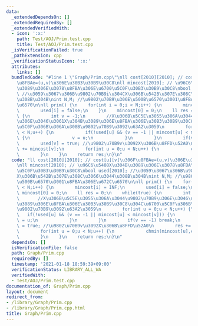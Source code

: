```yaml
---
data:
  _extendedDependsOn: []
  _extendedRequiredBy: []
  _extendedVerifiedWith:
  - icon: ':x:'
    path: Test/AOJ/Prim.test.cpp
    title: Test/AOJ/Prim.test.cpp
  _isVerificationFailed: true
  _pathExtension: cpp
  _verificationStatusIcon: ':x:'
  attributes:
    links: []
  bundledCode: "#line 1 \"Graph/Prim.cpp\"\nll cost[2010][2010]; // cost[u][v]\u306F\
    \u8FBAe=(u,v)\u306E\u30B3\u30B9\u30C8\nll mincost[2010]; // \u96C6\u5408X\u304B\
    \u3089\u306E\u3078\u8FBA\u306E\u6700\u5C0F\u30B3\u30B9\u30C8\nbool used[2010];\
    \ //\u3059\u3067\u306B\u9802\u70B9i\u304CX\u306B\u542B\u307E\u308C\u3066\u3044\
    \u308B\u304B\nint N,M; //\u9802\u70B9\u306E\u500B\u6570\u3001\u8FBA\u306E\u672C\
    \u6570\n\nll prim() {\n    for(int i = 0;i < N;i++) {\n        mincost[i] = INF;\n\
    \        used[i] = false;\n    }\n    mincost[0] = 0;\n    ll res = 0;\n    while(true)\
    \ {\n        int v = -1;\n        //X\u306B\u5C5E\u3055\u306A\u3044\u9802\u70B9\
    \u306E\u3046\u3061X\u304B\u3089\u306E\u8FBA\u306E\u30B3\u30B9\u30C8\u304C\u6700\
    \u5C0F\u306B\u306A\u308B\u9802\u70B9\u3092\u63A2\u3059\n        for(int u = 0;u\
    \ < N;u++) {\n            if(!used[u] && (v == -1 || mincost[u] < mincost[v]))\
    \ {\n                v = u;\n            }\n        }\n        if(v == -1) break;\n\
    \        used[v] = true; //\u9802\u70B9v\u3092X\u306B\u8FFD\u52A0\n        res\
    \ += mincost[v];\n        for(int u = 0;u < N;u++) {\n            chmin(mincost[u],cost[v][u]);\n\
    \        }\n    }\n    return res;\n}\n"
  code: "ll cost[2010][2010]; // cost[u][v]\u306F\u8FBAe=(u,v)\u306E\u30B3\u30B9\u30C8\
    \nll mincost[2010]; // \u96C6\u5408X\u304B\u3089\u306E\u3078\u8FBA\u306E\u6700\
    \u5C0F\u30B3\u30B9\u30C8\nbool used[2010]; //\u3059\u3067\u306B\u9802\u70B9i\u304C\
    X\u306B\u542B\u307E\u308C\u3066\u3044\u308B\u304B\nint N,M; //\u9802\u70B9\u306E\
    \u500B\u6570\u3001\u8FBA\u306E\u672C\u6570\n\nll prim() {\n    for(int i = 0;i\
    \ < N;i++) {\n        mincost[i] = INF;\n        used[i] = false;\n    }\n   \
    \ mincost[0] = 0;\n    ll res = 0;\n    while(true) {\n        int v = -1;\n \
    \       //X\u306B\u5C5E\u3055\u306A\u3044\u9802\u70B9\u306E\u3046\u3061X\u304B\
    \u3089\u306E\u8FBA\u306E\u30B3\u30B9\u30C8\u304C\u6700\u5C0F\u306B\u306A\u308B\
    \u9802\u70B9\u3092\u63A2\u3059\n        for(int u = 0;u < N;u++) {\n         \
    \   if(!used[u] && (v == -1 || mincost[u] < mincost[v])) {\n                v\
    \ = u;\n            }\n        }\n        if(v == -1) break;\n        used[v]\
    \ = true; //\u9802\u70B9v\u3092X\u306B\u8FFD\u52A0\n        res += mincost[v];\n\
    \        for(int u = 0;u < N;u++) {\n            chmin(mincost[u],cost[v][u]);\n\
    \        }\n    }\n    return res;\n}\n"
  dependsOn: []
  isVerificationFile: false
  path: Graph/Prim.cpp
  requiredBy: []
  timestamp: '2021-01-18 18:59:39+09:00'
  verificationStatus: LIBRARY_ALL_WA
  verifiedWith:
  - Test/AOJ/Prim.test.cpp
documentation_of: Graph/Prim.cpp
layout: document
redirect_from:
- /library/Graph/Prim.cpp
- /library/Graph/Prim.cpp.html
title: Graph/Prim.cpp
---
```

